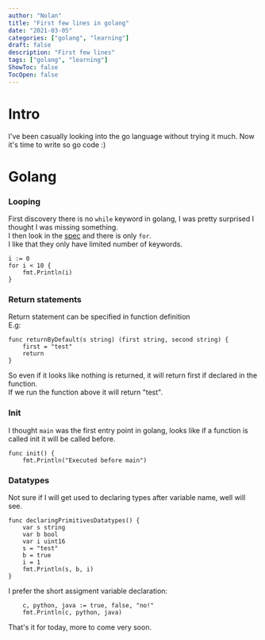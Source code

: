 ```yaml
---
author: "Nolan"
title: "First few lines in golang"
date: "2021-03-05"
categories: ["golang", "learning"]
draft: false
description: "First few lines"
tags: ["golang", "learning"]
ShowToc: false
TocOpen: false
---
```


# Intro

I've been casually looking into the go language without trying it much.
Now it's time to write so go code :)

# Golang

### Looping

First discovery there is no `while` keyword in golang, I was pretty surprised I thought I was missing something.  
I then look in the [spec](https://golang.org/ref/spec) and there is only `for`.  
I like that they only have limited number of keywords.  

```golang
i := 0
for i < 10 {
    fmt.Println(i)
}
```

### Return statements

Return statement can be specified in function definition  
E.g:

```golang
func returnByDefault(s string) (first string, second string) {
	first = "test"
	return
}
```

So even if it looks like nothing is returned, it will return first if declared in the function.  
If we run the function above it will return "test".  


### Init

I thought `main` was the first entry point in golang, looks like if a function is called init it will be called before.  

```golang
func init() {
	fmt.Println("Executed before main")

```

### Datatypes

Not sure if I will get used to declaring types after variable name, well will see.  

```golang
func declaringPrimitivesDatatypes() {
	var s string
	var b bool
	var i uint16
	s = "test"
	b = true
	i = 1
	fmt.Println(s, b, i)
}
```

I prefer the short assigment variable declaration:

```golang
	c, python, java := true, false, "no!"
	fmt.Println(c, python, java)
```

That's it for today, more to come very soon.